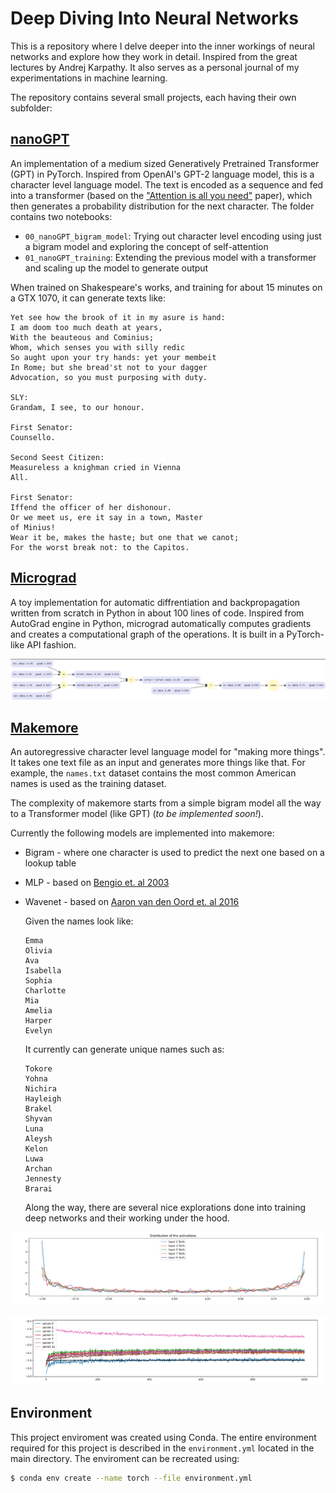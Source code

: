 # Deep Diving Into Neural Networks 

This is a repository where I delve deeper into the inner workings of neural networks and explore how they work in detail. Inspired from the great lectures by Andrej Karpathy. It also serves as a personal journal of my experimentations in machine learning. 

The repository contains several small projects, each having their own subfolder:



## [nanoGPT](https://github.com/hrdkbhatnagar/neural-networks-deep-dive/tree/main/nanoGPT)

An implementation of a medium sized Generatively Pretrained Transformer (GPT) in PyTorch. Inspired from OpenAI's GPT-2 language model, this is a character level language model. The text is encoded as a sequence and fed into a transformer (based on the ["Attention is all you need"]() paper), which then generates a probability distribution for the next character. The folder contains two notebooks:

- `00_nanoGPT_bigram_model`: Trying out character level encoding using just a bigram model and exploring the concept of self-attention
- `01_nanoGPT_training`: Extending the previous model with a transformer and scaling up the model to generate output 



When trained on Shakespeare's works, and training for about 15 minutes on a GTX 1070, it can generate texts like:

```
Yet see how the brook of it in my asure is hand:
I am doom too much death at years,
With the beauteous and Cominius;
Whom, which senses you with silly redic
So aught upon your try hands: yet your membeit
In Rome; but she bread'st not to your dagger
Advocation, so you must purposing with duty.

SLY:
Grandam, I see, to our honour.

First Senator:
Counsello.

Second Seest Citizen:
Measureless a knighman cried in Vienna
All.

First Senator:
Iffend the officer of her dishonour.
Or we meet us, ere it say in a town, Master
of Minius!
Wear it be, makes the haste; but one that we canot;
For the worst break not: to the Capitos.
```



## [Micrograd](https://github.com/hrdkbhatnagar/neural-networks-deep-dive/tree/main/micrograd)

A toy implementation for automatic diffrentiation and backpropagation written from scratch in Python in about 100 lines of code. Inspired from AutoGrad engine in Python, micrograd automatically computes gradients and creates a computational graph of the operations. It is built in a PyTorch-like API fashion. 

![micrograd_plot](https://raw.githubusercontent.com/hrdkbhatnagar/neural-networks-deep-dive/main/images/micrograd_graph.png?token=GHSAT0AAAAAAB5LO6ZHIIAAWTF2BRU3K3O4ZEN7SKQ)



## [Makemore](https://github.com/hrdkbhatnagar/neural-networks-deep-dive/tree/main/makemore)

An autoregressive character level language model for "making more things". It takes one text file as an input and generates more things like that. For example, the `names.txt` dataset contains the most common American names is used as the training dataset. 

The complexity of makemore starts from a simple bigram model all the way to a Transformer model (like GPT) (*to be implemented soon!*). 

Currently the following models are implemented into makemore: 

- Bigram - where one character is used to predict the next one based on a lookup table 

- MLP  - based on [Bengio et. al 2003](https://www.jmlr.org/papers/volume3/bengio03a/bengio03a.pdf) 

- Wavenet - based on [Aaron van den Oord et. al 2016](https://arxiv.org/abs/1609.03499)

  

  Given the names look like:

  ```
  Emma
  Olivia
  Ava
  Isabella
  Sophia
  Charlotte
  Mia
  Amelia
  Harper
  Evelyn
  ```

  It currently can generate unique names such as: 

  ```
  Tokore
  Yohna
  Nichira
  Hayleigh
  Brakel
  Shyvan
  Luna
  Aleysh
  Kelon
  Luwa
  Archan
  Jennesty
  Brarai
  ```

  

  Along the way, there are several nice explorations done into training deep networks and their working under the hood. 

![activation_graph](https://raw.githubusercontent.com/hrdkbhatnagar/neural-networks-deep-dive/main/images/makemore_activations_graph.png?token=GHSAT0AAAAAAB5LO6ZGH7CRFRWZNVLH6226ZEN7SAQ)

![update_ratio_graph](https://raw.githubusercontent.com/hrdkbhatnagar/neural-networks-deep-dive/main/images/makemore_update_ratio_graph.png?token=GHSAT0AAAAAAB5LO6ZHRPEQSDXESYP2NQE4ZEN7UAQ)

## Environment 

This project enviroment was created using Conda. The entire environment required for this project is described in the ``environment.yml`` located in the main directory.  The enviroment can be recreated using:

```bash
$ conda env create --name torch --file environment.yml
```